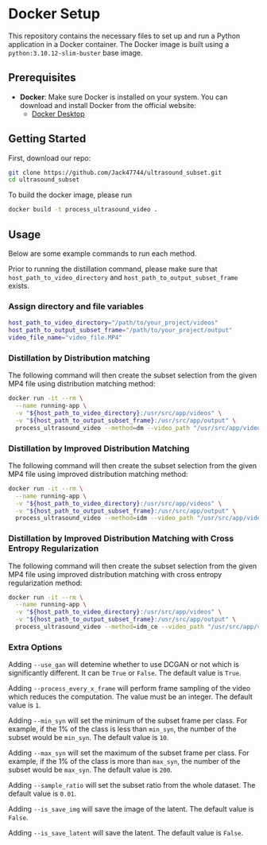 # Docker Setup

This repository contains the necessary files to set up and run a Python application in a Docker container. The Docker image is built using a `python:3.10.12-slim-buster` base image.

## Prerequisites

- **Docker**: Make sure Docker is installed on your system. You can download and install Docker from the official website:
  - [Docker Desktop](https://www.docker.com/products/docker-desktop/)



## Getting Started

First, download our repo:
```bash
git clone https://github.com/Jack47744/ultrasound_subset.git
cd ultrasound_subset
```

To build the docker image, please run

```bash
docker build -t process_ultrasound_video .
```

## Usage
Below are some example commands to run each method.

Prior to running the distillation command, please make sure that ```host_path_to_video_directory``` and ```host_path_to_output_subset_frame``` exists.

### Assign directory and file variables
```bash
host_path_to_video_directory="/path/to/your_project/videos"
host_path_to_output_subset_frame="/path/to/your_project/output"
video_file_name="video_file.MP4"
```

### Distillation by Distribution matching
The following command will then create the subset selection from the given MP4 file using distribution matching method:
```bash
docker run -it --rm \
  --name running-app \
  -v "${host_path_to_video_directory}:/usr/src/app/videos" \
  -v "${host_path_to_output_subset_frame}:/usr/src/app/output" \
  process_ultrasound_video --method=dm --video_path "/usr/src/app/videos/${video_file_name}" --output_path "/usr/src/app/output" 
```

### Distillation by Improved Distribution Matching
The following command will then create the subset selection from the given MP4 file using improved distribution matching method:
```bash
docker run -it --rm \
  --name running-app \
  -v "${host_path_to_video_directory}:/usr/src/app/videos" \
  -v "${host_path_to_output_subset_frame}:/usr/src/app/output" \
  process_ultrasound_video --method=idm --video_path "/usr/src/app/videos/${video_file_name}" --output_path "/usr/src/app/output" 
```

### Distillation by Improved Distribution Matching with Cross Entropy Regularization
The following command will then create the subset selection from the given MP4 file using improved distribution matching with cross entropy regularization method:
```bash
docker run -it --rm \
  --name running-app \
  -v "${host_path_to_video_directory}:/usr/src/app/videos" \
  -v "${host_path_to_output_subset_frame}:/usr/src/app/output" \
  process_ultrasound_video --method=idm_ce --video_path "/usr/src/app/videos/${video_file_name}" --output_path "/usr/src/app/output" 
```

### Extra Options
Adding ```--use_gan``` will detemine whether to use DCGAN or not which is significantly different. It can be ```True``` or ```False```. The default value is ```True```.

Adding ```--process_every_x_frame``` will perform frame sampling of the video which reduces the computation. The value must be an integer. The default value is ```1```.

Adding ```--min_syn``` will set the minimum of the subset frame per class. For example, if the 1% of the class is less than ```min_syn```, the number of the subset would be ```min_syn```. The default value is  ```10```.

Adding ```--max_syn``` will set the maximum of the subset frame per class. For example, if the 1% of the class is more than ```max_syn```, the number of the subset would be ```max_syn```. The default value is  ```200```.

Adding ```--sample_ratio``` will set the subset ratio from the whole dataset. The default value is  ```0.01```.

Adding ```--is_save_img``` will save the image of the latent. The default value is  ```False```.

Adding ```--is_save_latent``` will save the latent. The default value is  ```False```.

